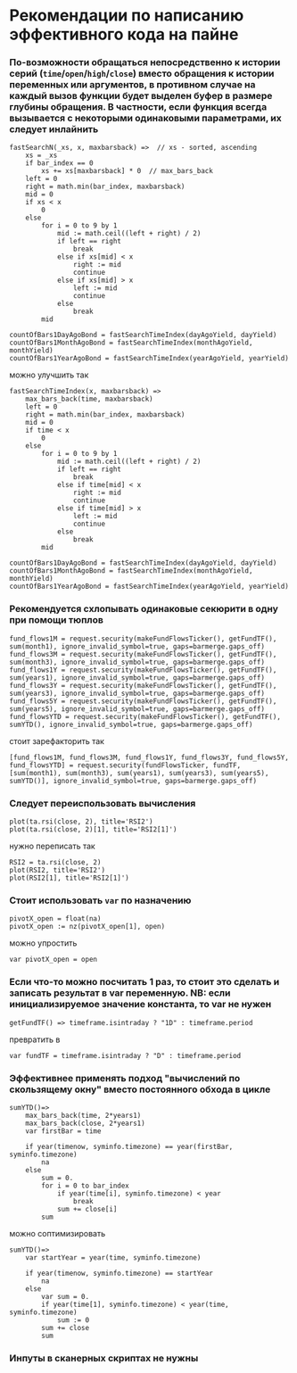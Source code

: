# Рекомендации по написанию эффективного кода на пайне

### По-возможности обращаться непосредственно к истории серий (`time`/`open`/`high`/`close`) вместо обращения к истории переменных или аргументов, в противном случае на каждый вызов функции будет выделен буфер в размере глубины обращения. В частности, если функция всегда вызывается с некоторыми одинаковыми параметрами, их следует инлайнить
```
fastSearchN(_xs, x, maxbarsback) =>  // xs - sorted, ascending
	xs = _xs
	if bar_index == 0
		xs += xs[maxbarsback] * 0  // max_bars_back
	left = 0
	right = math.min(bar_index, maxbarsback)
	mid = 0
	if xs < x
		0
	else
		for i = 0 to 9 by 1
			mid := math.ceil((left + right) / 2)
			if left == right
				break
			else if xs[mid] < x
				right := mid
				continue
			else if xs[mid] > x
				left := mid
				continue
			else
				break
		mid

countOfBars1DayAgoBond = fastSearchTimeIndex(dayAgoYield, dayYield)
countOfBars1MonthAgoBond = fastSearchTimeIndex(monthAgoYield, monthYield)
countOfBars1YearAgoBond = fastSearchTimeIndex(yearAgoYield, yearYield)
```
можно улучшить так
```
fastSearchTimeIndex(x, maxbarsback) =>
	max_bars_back(time, maxbarsback)
	left = 0
	right = math.min(bar_index, maxbarsback)
	mid = 0
	if time < x
		0
	else
		for i = 0 to 9 by 1
			mid := math.ceil((left + right) / 2)
			if left == right
				break
			else if time[mid] < x
				right := mid
				continue
			else if time[mid] > x
				left := mid
				continue
			else
				break
		mid

countOfBars1DayAgoBond = fastSearchTimeIndex(dayAgoYield, dayYield)
countOfBars1MonthAgoBond = fastSearchTimeIndex(monthAgoYield, monthYield)
countOfBars1YearAgoBond = fastSearchTimeIndex(yearAgoYield, yearYield)
```
### Рекомендуется схлопывать одинаковые секюрити в одну при помощи тюплов
```
fund_flows1M = request.security(makeFundFlowsTicker(), getFundTF(), sum(month1), ignore_invalid_symbol=true, gaps=barmerge.gaps_off)
fund_flows3M = request.security(makeFundFlowsTicker(), getFundTF(), sum(month3), ignore_invalid_symbol=true, gaps=barmerge.gaps_off)
fund_flows1Y = request.security(makeFundFlowsTicker(), getFundTF(), sum(years1), ignore_invalid_symbol=true, gaps=barmerge.gaps_off)
fund_flows3Y = request.security(makeFundFlowsTicker(), getFundTF(), sum(years3), ignore_invalid_symbol=true, gaps=barmerge.gaps_off)
fund_flows5Y = request.security(makeFundFlowsTicker(), getFundTF(), sum(years5), ignore_invalid_symbol=true, gaps=barmerge.gaps_off)
fund_flowsYTD = request.security(makeFundFlowsTicker(), getFundTF(), sumYTD(), ignore_invalid_symbol=true, gaps=barmerge.gaps_off)
```
стоит зарефакторить так
```
[fund_flows1M, fund_flows3M, fund_flows1Y, fund_flows3Y, fund_flows5Y, fund_flowsYTD] = request.security(fundFlowsTicker, fundTF, [sum(month1), sum(month3), sum(years1), sum(years3), sum(years5), sumYTD()], ignore_invalid_symbol=true, gaps=barmerge.gaps_off)
```
### Следует переиспользовать вычиcления
```
plot(ta.rsi(close, 2), title='RSI2')
plot(ta.rsi(close, 2)[1], title='RSI2[1]')
```
нужно переписать так
```
RSI2 = ta.rsi(close, 2)
plot(RSI2, title='RSI2')
plot(RSI2[1], title='RSI2[1]')
```
### Стоит использовать `var` по назначению
```
pivotX_open = float(na)
pivotX_open := nz(pivotX_open[1], open)
```
можно упростить
```
var pivotX_open = open
```
### Если что-то можно посчитать 1 раз, то стоит это сделать и записать результат в var переменную. NB: если инициализируемое значение константа, то var не нужен
```
getFundTF() => timeframe.isintraday ? "1D" : timeframe.period
```
превратить в
```
var fundTF = timeframe.isintraday ? "D" : timeframe.period
```
### Эффективнее применять подход "вычислений по скользящему окну" вместо постоянного обхода в цикле
```
sumYTD()=>
	max_bars_back(time, 2*years1)
	max_bars_back(close, 2*years1)
	var firstBar = time

	if year(timenow, syminfo.timezone) == year(firstBar, syminfo.timezone)
		na
	else
		sum = 0.
		for i = 0 to bar_index
			if year(time[i], syminfo.timezone) < year
				break
			sum += close[i]
		sum
```
можно соптимизировать
```
sumYTD()=>
    var startYear = year(time, syminfo.timezone)

	if year(timenow, syminfo.timezone) == startYear
		na
	else
		var sum = 0.
        if year(time[1], syminfo.timezone) < year(time, syminfo.timezone)
            sum := 0
        sum += close
		sum
```
### Инпуты в сканерных скриптах не нужны